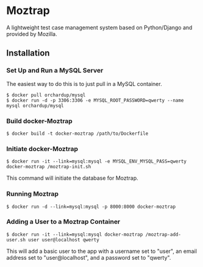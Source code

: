 # Moztrap

A lightweight test case management system based on Python/Django and provided by Mozilla.

## Installation

### Set Up and Run a MySQL Server

The easiest way to do this is to just pull in a MySQL container.

``` shell
$ docker pull orchardup/mysql
$ docker run -d -p 3306:3306 -e MYSQL_ROOT_PASSWORD=qwerty --name mysql orchardup/mysql
```
### Build docker-Moztrap

```shell
$ docker build -t docker-moztrap /path/to/Dockerfile
```

### Initiate docker-Moztrap

``` shell
$ docker run -it --link=mysql:mysql -e MYSQL_ENV_MYSQL_PASS=qwerty docker-moztrap /moztrap-init.sh
```

This command will initiate the database for Moztrap.

### Running Moztrap

``` shell
$ docker run -d --link=mysql:mysql -p 8000:8000 docker-moztrap
```

### Adding a User to a Moztrap Container

``` shell
$ docker run -it --link=mysql:mysql docker-moztrap /moztrap-add-user.sh user user@localhost qwerty
```
This will add a basic user to the app with a username set to "user", an email address set to "user@localhost", and a password set to "qwerty".
